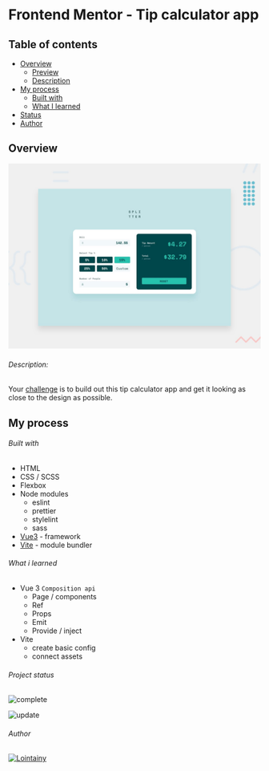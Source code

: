 # Frontend Mentor - Tip calculator app

## Table of contents

- [Overview](#overview)
  - [Preview](https://tip-calculator-lointainy.netlify.app/)
  - [Description](#description)
- [My process](#my-process)
  - [Built with](#built-with)
  - [What I learned](#what-i-learned)
- [Status](#project-status)
- [Author](#author)

## Overview

![screenshot](./design/desktop-preview.jpg)

###### Description:

Your [challenge](https://www.frontendmentor.io/challenges/tip-calculator-app-ugJNGbJUX) is to build out this tip calculator app and get it looking as close to the design as possible.

## My process

###### Built with

- HTML
- CSS / SCSS
- Flexbox
- Node modules
  - eslint
  - prettier
  - stylelint
  - sass
- [Vue3](https://vuejs.org/) - framework
- [Vite](https://vitejs.dev/) - module bundler

###### What i learned

- Vue 3 `Composition api`
  - Page / components
  - Ref
  - Props
  - Emit
  - Provide / inject
- Vite
  - create basic config
  - connect assets

###### Project status

![complete](https://img.shields.io/badge/project_created:-01.07.2022-333?style=for-the-badge&labelColor=e7901f)

![update](https://img.shields.io/badge/last_update:-07.07.22-333?style=for-the-badge&labelColor=1fe783)

###### Author

[![Lointainy](https://img.shields.io/badge/-lointainy-333?style=for-the-badge&logo=github&&logoColor=FFF)](https://github.com/Lointainy)
